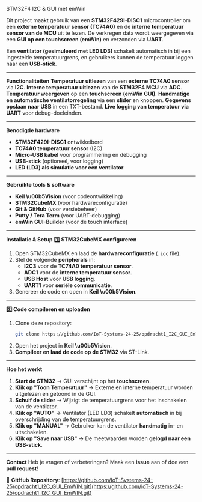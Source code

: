  STM32F4 I2C & GUI met emWin

Dit project maakt gebruik van een **STM32F429I-DISC1** microcontroller om een **externe temperatuur sensor (TC74A0)** en de **interne temperatuur sensor van de MCU** uit te lezen. De verkregen data wordt weergegeven via een **GUI op een touchscreen (emWin)** en verzonden via **UART**. 

Een **ventilator (gesimuleerd met LED LD3)** schakelt automatisch in bij een ingestelde temperatuurgrens, en gebruikers kunnen de temperatuur loggen naar een **USB-stick**.

---

 **Functionaliteiten**
 **Temperatuur uitlezen** van een **externe TC74A0 sensor** via **I2C**.
 **Interne temperatuur uitlezen** van de **STM32F4 MCU** via **ADC**.
 **Temperatuur weergeven** op een **touchscreen (emWin GUI)**.
 **Handmatige en automatische ventilatorregeling** via een **slider** en knoppen.
 **Gegevens opslaan naar USB** in een TXT-bestand.
 **Live logging van temperatuur via UART** voor debug-doeleinden.

---

**Benodigde hardware**
- **STM32F429I-DISC1** ontwikkelbord
- **TC74A0 temperatuur sensor** (I2C)
- **Micro-USB kabel** voor programmering en debugging
- **USB-stick** (optioneel, voor logging)
- **LED (LD3) als simulatie voor een ventilator**

---

**Gebruikte tools & software**
- **Keil \u00b5Vision** (voor codeontwikkeling)
- **STM32CubeMX** (voor hardwareconfiguratie)
- **Git & GitHub** (voor versiebeheer)
- **Putty / Tera Term** (voor UART-debugging)
- **emWin GUI-Builder** (voor de touch interface)

---
**Installatie & Setup**
**1️⃣ STM32CubeMX configureren**
1. Open STM32CubeMX en laad de **hardwareconfiguratie** (`.ioc` file).
2. Stel de volgende **peripherals** in:
   - **I2C3** voor de **TC74A0 temperatuur sensor**.
   - **ADC1** voor de **interne temperatuur sensor**.
   - **USB Host** voor **USB logging**.
   - **UART1** voor **seriële communicatie**.
3. Genereer de code en open in **Keil \u00b5Vision**.

---

**2️⃣ Code compileren en uploaden**
1. Clone deze repository:
   ```sh
   git clone https://github.com/IoT-Systems-24-25/opdracht1_I2C_GUI_EmWIN.git
   ```
2. Open het project in **Keil \u00b5Vision**.
3. **Compileer en laad de code op de STM32** via ST-Link.

---

**Hoe het werkt**
1. **Start de STM32** → GUI verschijnt op het **touchscreen**.
2. **Klik op "Toon Temperatuur"** → Externe en interne temperatuur worden uitgelezen en getoond in de GUI.
3. **Schuif de slider** → Wijzigt de temperatuurgrens voor het inschakelen van de ventilator.
4. **Klik op "AUTO"** → Ventilator (LED LD3) schakelt **automatisch** in bij overschrijding van de temperatuurgrens.
5. **Klik op "MANUAL"** → Gebruiker kan de ventilator **handmatig** in- en uitschakelen.
6. **Klik op "Save naar USB"** → De meetwaarden worden **gelogd naar een USB-stick**.

---


**Contact**
Heb je vragen of verbeteringen? Maak een **issue** aan of doe een **pull request**!  

🔗 **GitHub Repository**:
[https://github.com/IoT-Systems-24-25/opdracht1_I2C_GUI_EmWIN.git](https://github.com/IoT-Systems-24-25/opdracht1_I2C_GUI_EmWIN.git)





